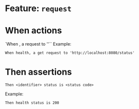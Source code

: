 # Feature: `request`

# When actions

`When <identifier>, a <method> request to '<URL>'``
Example:

`When health, a get request to 'http://localhost:8080/status'`

# Then assertions

`Then <identifier> status is <status code>`

Example:

`Then health status is 200`

